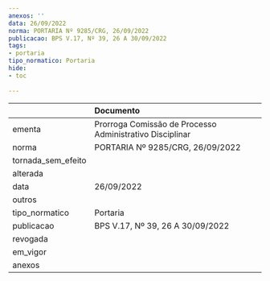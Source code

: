 ```yaml
---
anexos: ''
data: 26/09/2022
norma: PORTARIA Nº 9285/CRG, 26/09/2022
publicacao: BPS V.17, Nº 39, 26 A 30/09/2022
tags:
- portaria
tipo_normatico: Portaria
hide: 
- toc 
 
---
```


|                    | Documento                                                |
|:-------------------|:---------------------------------------------------------|
| ementa             | Prorroga Comissão de Processo Administrativo Disciplinar |
| norma              | PORTARIA Nº 9285/CRG, 26/09/2022                         |
| tornada_sem_efeito |                                                          |
| alterada           |                                                          |
| data               | 26/09/2022                                               |
| outros             |                                                          |
| tipo_normatico     | Portaria                                                 |
| publicacao         | BPS V.17, Nº 39, 26 A 30/09/2022                         |
| revogada           |                                                          |
| em_vigor           |                                                          |
| anexos             |                                                          |